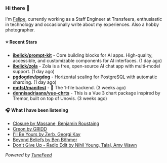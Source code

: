 ### Hi there 👋

I'm [Felipe](https://felipevm.com), currently working as a Staff Engineer at Transfeera, enthusiastic in technology and occasionally write about my experiences. Also a hobby photographer.

#### ⭐ Recent Stars
- **[ibelick/prompt-kit](https://github.com/ibelick/prompt-kit)** - Core building blocks for AI apps.  High-quality, accessible, and customizable components for AI interfaces. (1 day ago)
- **[ibelick/zola](https://github.com/ibelick/zola)** - Zola is a free, open-source AI chat app with multi-model support. (1 day ago)
- **[pgdogdev/pgdog](https://github.com/pgdogdev/pgdog)** - Horizontal scaling for PostgreSQL with automatic sharding. (1 day ago)
- **[mnfst/manifest](https://github.com/mnfst/manifest)** - 🦚 The 1-file backend.  (3 weeks ago)
- **[dennisadriaans/vue-chrts](https://github.com/dennisadriaans/vue-chrts)** - This is a Vue 3 chart package inspired by Tremor, built on top of Unovis. (3 weeks ago)

#### 🎧 What I have been listening
- [Closure by Massane, Benjamin Roustaing](https://open.spotify.com/track/4fAOR4ky2Rb9mn2uV5Me8O)
- [Creon by GRIDD](https://open.spotify.com/track/3BG69rqoyMleMkx5Izq8FT)
- [I&#39;ll Be Yours by Zerb, Georgi Kay](https://open.spotify.com/track/3qxTsPLj9VXXBl8LMbQ16l)
- [Beyond Beliefs by Ben Böhmer](https://open.spotify.com/track/58ney0bG2Vwecj8QzNGRkV)
- [Don&#39;t Give Up - Radio Edit by Nihil Young, Talal, Amy Wawn](https://open.spotify.com/track/3Ect3TlbUYwB0pwWUzCOv9)

_Powered by [TuneFeed](https://tunefeed.app?ref=github.com)_

